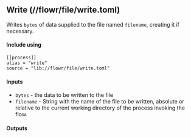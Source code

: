 ## Write (//flowr/file/write.toml)
Writes `bytes` of data supplied to the file named `filename`, creating it if necessary.

#### Include using
```
[[process]]
alias = "write"
source = "lib://flowr/file/write.toml"
```

#### Inputs
* `bytes` - the data to be written to the file
* `filename` - String with the name of the file to be written, absolute or relative to the current working
directory of the process invoking the flow.

#### Outputs